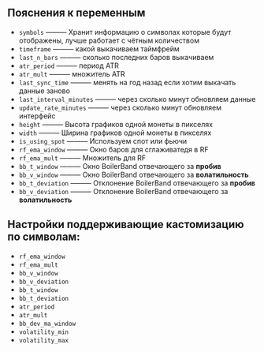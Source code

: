 ## Пояснения к переменным

- `symbols` ——— Хранит информацию о символах которые будут отображены, лучше работает с чётным количеством
- `timeframe` ——— какой выкачиваем таймфрейм
- `last_n_bars` ——— сколько последних баров выкачиваем
- `atr_period` ——— период ATR
- `atr_mult` ——— множитель ATR
- `last_sync_time` ——— менять на год назад если хотим выкачать данные заново
- `last_interval_minutes` ——— через сколько минут обновляем данные
- `update_rate_minutes`  ——— через сколько минут обновляем интерфейс
- `height`  ——— Высота графиков одной монеты в пикселях
- `width` ——— Ширина графиков одной монеты в пикселях
- `is_using_spot` ——— Используем спот или фьючи
- `rf_ema_window` ——— Окно баров для сглаживатедя в RF
- `rf_ema_mult` ——— Множитель для RF
- `bb_t_window` ——— Окно BoilerBand отвечающего за **пробив**
- `bb_v_window` ——— Окно BoilerBand отвечающего за **волатильность**
- `bb_t_deviation` ——— Отклонение BoilerBand отвечающего за **пробив**
- `bb_v_deviation` ——— Отклонение BoilerBand отвечающего за **волатильность**

## Настройки поддерживающие кастомизацию по символам:
- `rf_ema_window`
- `rf_ema_mult`
- `bb_v_window`
- `bb_v_deviation`
- `bb_t_window`
- `bb_t_deviation`
- `atr_period`
- `atr_mult`
- `bb_dev_ma_window`
- `volatility_min`
- `volatility_max`